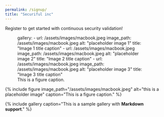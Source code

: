 ```yaml
---
permalink: /signup/
title: "Securiful inc"
---
```


Register to get started with continuous security validation!
<figure>
    gallery:
    - url: /assets/images/macbook.jpeg
        image_path: /assets/images/macbook.jpeg
        alt: "placeholder image 1"
        title: "Image 1 title caption"
    - url: /assets/images/macbook.jpeg
        image_path: /assets/images/macbook.jpeg
        alt: "placeholder image 2"
        title: "Image 2 title caption"
    - url: /assets/images/macbook.jpeg
        image_path: /assets/images/macbook.jpeg
        alt: "placeholder image 3"
        title: "Image 3 title caption"
  <figcaption>This is a figure caption.</figcaption>
</figure>

{% include figure image_path="/assets/images/macbook.jpeg" alt="this is a placeholder image" caption="This is a figure caption." %}


{% include gallery caption="This is a sample gallery with **Markdown support**." %}